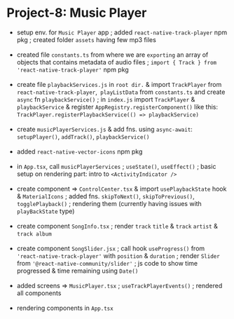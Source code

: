 # Project-8: Music Player
- setup env. for `Music Player` app ; added `react-native-track-player` npm pkg ; created folder `assets` having few mp3 files
<br><br>
- created file `constants.ts` from where we are `exporting` an array of objects that contains metadata of audio files ; `import { Track } from 'react-native-track-player'` npm pkg
<br><br>
- create file `playbackServices.js` in `root dir.` & import `TrackPlayer` from `react-native-track-player`,` playListData` from `constants.ts` and create `async` fn `playbackService()` ; in `index.js` import `TrackPlayer` & `playbackService` & register `AppRegistry.registerComponent()` like this: `TrackPlayer.registerPlaybackService(() => playbackService)`
<br><br>
- create `musicPlayerServices.js` & add fns. using `async-await`: `setupPlayer()`, `addTrack()`, `playbackService()`
<br><br>
- added `react-native-vector-icons` npm pkg
<br><br>
- in `App.tsx`, call `musicPlayerServices` ; `useState()`, `useEffect()` ; basic setup on rendering part: intro to `<ActivityIndicator />`
<br><br>
- create component => `ControlCenter.tsx` & import `usePlaybackState` hook & `MaterialIcons` ; added fns. `skipToNext()`, `skipToPrevious()`, `togglePlayback()` ; rendering them (currently having issues with `playBackState` type)
<br><br>
- create component `SongInfo.tsx` ; render `track` `title` & `track` `artist` & `track album`
<br><br>
- create component `SongSlider.jsx` ; call hook `useProgress()` from `'react-native-track-player'` with `position` & `duration` ; render `Slider` from `'@react-native-community/slider'` ; js code to show time progressed & time remaining using `Date()`
<br><br>
- added screens => `MusicPlayer.tsx` ; `useTrackPlayerEvents()` ; rendered all components
<br><br>
- rendering components in `App.tsx`